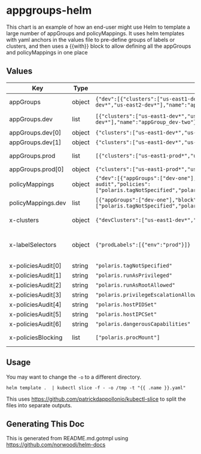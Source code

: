 # appgroups-helm

This chart is an example of how an end-user might use Helm to template a large
number of appGroups and policyMappings. It uses helm templates with yaml anchors
in the values file to pre-define groups of labels or clusters, and then uses a
{{with}} block to allow defining all the appGroups and policyMappings in one place

## Values

| Key | Type | Default | Description |
|-----|------|---------|-------------|
| appGroups | object | `{"dev":[{"clusters":["us-east1-dev*","us-east2-dev*"],"labels":[{"foo":"bar"},{"key":"value"}],"name":"appGroup_dev-one","namespaceLabels":[{"fargle":"bargle"}]},{"clusters":["us-east1-dev*","us-east2-dev*"],"name":"appGroup_dev-two"}],"prod":[{"clusters":["us-east1-prod*","us-east2-prod*"],"labels":[{"env":"prod"}],"name":"appGroup_prod-one"}]}` | All of the appGroups |
| appGroups.dev | list | `[{"clusters":["us-east1-dev*","us-east2-dev*"],"labels":[{"foo":"bar"},{"key":"value"}],"name":"appGroup_dev-one","namespaceLabels":[{"fargle":"bargle"}]},{"clusters":["us-east1-dev*","us-east2-dev*"],"name":"appGroup_dev-two"}]` | dev policy mappings |
| appGroups.dev[0] | object | `{"clusters":["us-east1-dev*","us-east2-dev*"],"labels":[{"foo":"bar"},{"key":"value"}],"name":"appGroup_dev-one","namespaceLabels":[{"fargle":"bargle"}]}` | dev-one |
| appGroups.dev[1] | object | `{"clusters":["us-east1-dev*","us-east2-dev*"],"name":"appGroup_dev-two"}` | dev-two |
| appGroups.prod | list | `[{"clusters":["us-east1-prod*","us-east2-prod*"],"labels":[{"env":"prod"}],"name":"appGroup_prod-one"}]` | The list of prod appGroups |
| appGroups.prod[0] | object | `{"clusters":["us-east1-prod*","us-east2-prod*"],"labels":[{"env":"prod"}],"name":"appGroup_prod-one"}` | prod-one |
| policyMappings | object | `{"dev":[{"appGroups":["dev-one"],"block":true,"name":"policyMapping_dev-blocking","policies":["polaris.procMount"]},{"appGroups":["dev-one"],"block":false,"name":"policyMapping_dev-audit","policies":["polaris.tagNotSpecified","polaris.runAsPrivileged","polaris.runAsRootAllowed","polaris.privilegeEscalationAllowed","polaris.hostPIDSet","polaris.hostIPCSet","polaris.dangerousCapabilities"]}]}` | All of the policyMappings |
| policyMappings.dev | list | `[{"appGroups":["dev-one"],"block":true,"name":"policyMapping_dev-blocking","policies":["polaris.procMount"]},{"appGroups":["dev-one"],"block":false,"name":"policyMapping_dev-audit","policies":["polaris.tagNotSpecified","polaris.runAsPrivileged","polaris.runAsRootAllowed","polaris.privilegeEscalationAllowed","polaris.hostPIDSet","polaris.hostIPCSet","polaris.dangerousCapabilities"]}]` | dev policy mappings |
| x-clusters | object | `{"devClusters":["us-east1-dev*","us-east2-dev*"],"prodClusters":["us-east1-prod*","us-east2-prod*"],"testClusters":["us-east1-test*","us-east2-test*"]}` | pre-defined cluster groups |
| x-labelSelectors | object | `{"prodLabels":[{"env":"prod"}]}` | labels to use when selecting production stuff |
| x-policiesAudit[0] | string | `"polaris.tagNotSpecified"` |  |
| x-policiesAudit[1] | string | `"polaris.runAsPrivileged"` |  |
| x-policiesAudit[2] | string | `"polaris.runAsRootAllowed"` |  |
| x-policiesAudit[3] | string | `"polaris.privilegeEscalationAllowed"` |  |
| x-policiesAudit[4] | string | `"polaris.hostPIDSet"` |  |
| x-policiesAudit[5] | string | `"polaris.hostIPCSet"` |  |
| x-policiesAudit[6] | string | `"polaris.dangerousCapabilities"` |  |
| x-policiesBlocking | list | `["polaris.procMount"]` | blocking policies |

## Usage

You may want to change the `-o` to a different directory.

`helm template .  | kubectl slice -f - -o /tmp -t "{{ .name }}.yaml"`

This uses https://github.com/patrickdappollonio/kubectl-slice to split the files into separate outputs.

## Generating This Doc

This is generated from README.md.gotmpl using https://github.com/norwoodj/helm-docs
